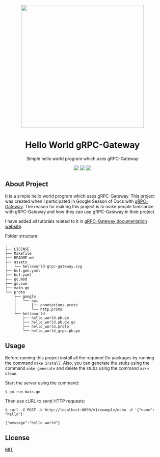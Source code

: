 <div align="center">
<img src="assets/helloworld-grpc-gateway.svg" width="400" />
<br />
<h1>Hello World gRPC-Gateway</h1>
<p>
Simple hello world program which uses gRPC-Gateway
</p>
<a href="https://github.com/iamrajiv/helloworld-grpc-gateway/network/members"><img src="https://img.shields.io/github/forks/iamrajiv/helloworld-grpc-gateway?color=0366d6&style=for-the-badge" /></a>
<a href="https://github.com/iamrajiv/helloworld-grpc-gateway/stargazers"><img src="https://img.shields.io/github/stars/iamrajiv/helloworld-grpc-gateway?color=0366d6&style=for-the-badge" /></a>
<a href="https://github.com/iamrajiv/helloworld-grpc-gateway/blob/master/LICENSE"><img src="https://img.shields.io/github/license/iamrajiv/helloworld-grpc-gateway?color=0366d6&style=for-the-badge" /></a>
</div>

## About Project

It is a simple hello world program which uses gRPC-Gateway. This project was created when I participated in Google Season of Docs with [gRPC-Gateway](https://github.com/grpc-ecosystem/grpc-gateway). The reason for making this project is to make people familiarize with gRPC-Gateway and how they can use gRPC-Gateway in their project.

I have added all tutorials related to it in [gRPC-Gateway documentation website](https://grpc-ecosystem.github.io/grpc-gateway/docs/tutorials/).

Folder structure:

```shell
.
├── LICENSE
├── Makefile
├── README.md
├── assets
│   └── helloworld-grpc-gateway.svg
├── buf.gen.yaml
├── buf.yaml
├── go.mod
├── go.sum
├── main.go
└── proto
    ├── google
    │   └── api
    │       ├── annotations.proto
    │       └── http.proto
    └── helloworld
        ├── hello_world.pb.go
        ├── hello_world.pb.gw.go
        ├── hello_world.proto
        └── hello_world_grpc.pb.go
```

## Usage

Before running this project install all the required Go packages by running the command `make install`. Also, you can generate the stubs using the command `make generate` and delete the stubs using the command `make clean`.

Start the server using the command:

```shell
$ go run main.go
```

Then use cURL to send HTTP requests:

```shell
$ curl -X POST -k http://localhost:8090/v1/example/echo -d '{"name": "hello"}'
```

```
{"message":"hello world"}
```

## License

[MIT](https://github.com/iamrajiv/helloworld-grpc-gateway/blob/master/LICENSE)
